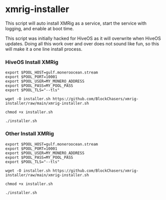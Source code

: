 # xmrig-installer

This script will auto install XMRig as a service, start the service with logging, and enable at boot time.

This script was initially hacked for HiveOS as it will overwrite when HiveOS updates. Doing all this work over and over does not sound like fun, so this will make it a one line install process.

### HiveOS Install XMRig
```
export $POOL_HOST=gulf.moneroocean.stream
export $POOL_PORT=10001
export $POOL_USER=MY_MONERO_ADDRESS
export $POOL_PASS=MY_POOL_PASS
export $POOL_TLS="--tls"

wget -O installer.sh https://github.com/BlockChasers/xmrig-installer/raw/main/xmrig-installer.sh

chmod +x installer.sh

./installer.sh
```

### Other Install XMRig
```
export $POOL_HOST=gulf.moneroocean.stream
export $POOL_PORT=10001
export $POOL_USER=MY_MONERO_ADDRESS
export $POOL_PASS=MY_POOL_PASS
export $POOL_TLS="--tls"

wget -O installer.sh https://github.com/BlockChasers/xmrig-installer/raw/main/xmrig-installer.sh

chmod +x installer.sh

./installer.sh
```

